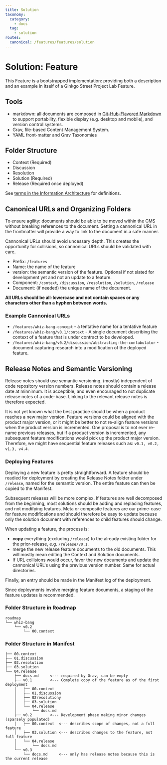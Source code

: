 ```yaml
---
title: Solution
taxonomy:
  category: 
    - docs
  tag:
    - solution
routes:
  canonical: /features/features/solution
---
```

# Solution: Feature

This Feature is a bootstrapped implementation: providing both a description and an example in itself of a Ginkgo Street Project Lab Feature.

## Tools

- markdown: all documents are composed in [Git-Hub-Flavored Markdown](https://github.github.com/gfm/) to support portability, flexible display (e.g. desktop and mobile), and version control systems.
- Grav, file-based Content Management System.
- YAML front-matter and Grav Taxonomies

## Folder Structure

- Context (Required)
- Discussion
- Resolution
- Solution (Required)
- Release (Required once deployed)

See [terms in the Information Architecture](/features/information-architecture/context#terms) for definitions.

## Canonical URLs and Organizing Folders

To ensure agility: documents should be able to be moved within the CMS without breaking references to the document. Setting a cannonical URL in the frontmatter will provide a way to link to the document in a safe manner.

Cannonical URLs should avoid uncessary depth. This creates the opportunity for collisions, so cannonical URLs should be validated with care.

- Prefix: `/features`
- Name: the name of the feature
- version: the semantic version of the feature. Optional if not slated for development yet and not an update to a feature.
- Component: `/context`, `/discussion`, `/resolution`, `/solution`, `/release`
- Document: (if needed) the unique name of the document.

**All URLs should be all-lowercase and not contain spaces or any characters other than a hyphen between words.**

### Example Cannonical URLs
 - `/features/whiz-bang-concept` - a tentative name for a tentative feature
 - `/features/whiz-bang/v0.1/context` - A single document describing the context of a feature that is under contract to be developed.
 - `/features/whiz-bang/v0.2/discussion/abstracting-the-confabulator` - document capturing research into a modification of the deployed feature.

## Release Notes and Semantic Versioning
Release notes should use semantic versioning, (mostly) independent of code repository version numbers. Release notes should contain a release date at minnimum. It is acceptible, and even encouraged to not duplicate release notes of a code-base. Linking to the relevant release notes is therefore expected. 

It is not yet known what the best practice should be when a product reaches a new major version. Feature versions could be aligned with the product major version, or it might be better to not re-align feature versions when the product version is incremented. One proposal is to not ever re-name previous releases, but if a product version is incremented, any subsequent feature modifications would pick up the product major version. Therefore, we might have sequential feature releases such as: `v0.1, v0.2, v1.3, v4.4`.

### Deploying Features
Deploying a new feature is pretty straightforward. A feature should be readied for deployment by creating the Release Notes folder under `/release`, named for the semantic version. The entire feature can then be copied to the Manifest.

Subsequent releases will be more complex. If features are well decomposed from the beginning, most solutions should be adding and replacing features, and not modifying features. Meta or composite features are our prime-case for feature modifications and should therefore be easy to update because only the solution document with references to child features should change.

When updating a feature, the process is:
 - **copy** everything (excluding `/release`) to the already existing folder for the prior-release, e.g. `/release/v0.1`.
 - merge the new release feature documents to the old documents. This will mostly mean editing the Context and Solution documents.
 - If URL collisions would occur, favor the new documents and update the cannonical URL's using the previous version number. Same for actual directories.

Finally, an entry should be made in the Manifest log of the deployment.

Since deployments involve merging feature documents, a staging of the feature updates is recommended.

### Folder Structure in Roadmap
``` shell
roadmap
└── whiz-bang
    └── v0.2
        └── 00.context
```

### Folder Structure in Manifest
``` shell
├── 00.context
├── 01.discussion
├── 02.resolution
├── 03.solution
└── 04.release
    ├── docs.md		<--- required by Grav, can be empty
    ├── v0.1 		<--- Complete copy of the feature as of the first deployment
    │   ├── 00.context
    │   ├── 01.discussion
    │   ├── 02resolutiony
    │   ├── 03.solution
    │   └── 04.release
    │       └── docs.md
    ├── v0.2		<--- Development phase making minor changes (sparsely populated)
    │   ├── 00.context	<--- describes scope of changes, not a full feature
    │   ├── 03.solution	<--- describes changes to the feature, not full feature
    │   └── 04.release
    │       └── docs.md
    └── v0.3
        └── docs.md		<--- only has release notes because this is the current release

```
